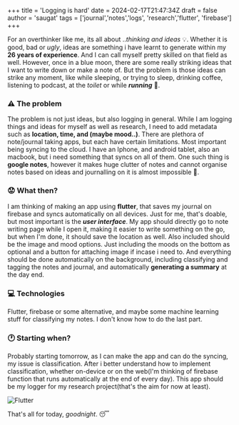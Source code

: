+++
title = 'Logging is hard'
date = 2024-02-17T21:47:34Z
draft = false
author = 'saugat'
tags = ['journal','notes','logs', 'research','flutter', 'firebase']
+++

For an overthinker like me, its all about .._thinking and ideas_ 💡. Whether it is good, bad or _ugly_, ideas are something i have learnt to generate within my __26 years of experience__. And I can call myself pretty skilled on that field as well. However, once in a blue moon, there are some really striking ideas that I want to write down or make a note of. But the problem is those ideas can strike any moment, like while sleeping, or trying to sleep, drinking coffee, listening to podcast, at the _toilet_ or while ___running___ 🏃. 

### ⚠ The problem 
The problem is not just ideas, but also logging in general. While I am logging things and ideas for myself as well as research, I need to add metadata such as __location, time, and (maybe mood..)__. There are plethora of note/journal taking apps, but each have certain limitations. Most important being syncing to the cloud. I have an Iphone, and android tablet, also an macbook, but i need something that syncs on all of them. One such thing is __google notes__, however it makes huge clutter of notes and cannot organise notes based on ideas and journalling on it is almost impossible 🤷. 

### 😟 What then?
I am thinking of making an app using __flutter__, that saves my journal on firebase and syncs automatically on all devices. Just for me, that's doable, but most important is the ___user interface___. My app should directly go to note writing page while I open it, making it easier to write something on the go, but when I'm done, it should save the location as well. Also included should be the image and mood options. Just including the moods on the bottom as optional and a button for attaching image if incase i need to. And everything should be done automatically on the background, including classifying and tagging the notes and journal, and automatically __generating a summary__ at the day end. 

### 💻 Technologies
Flutter, firebase or some alternative, and maybe some machine learning stuff for classifying my notes. I don't know how to do the last part. 

### 🕐 Starting when?
Probably starting tomorrow, as I can make the app and can do the syncing, my issue is classification. After i better understand how to implement classification, whether on-device or on the web(I'm thinking of firebase function that runs automatically at the end of every day). This app should be my logger for my research project(that's the aim for now at least). 

![Flutter](https://img.shields.io/badge/Flutter-02569B?style=for-the-badge&logo=flutter&logoColor=white)

That's all for today, _goodnight_. 😴